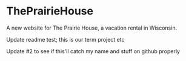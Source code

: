 # ThePrairieHouse
A new website for The Prairie House, a vacation rental in Wisconsin.

Update readme test; this is our term project etc

Update #2 to see if this'll catch my name and stuff on github properly
